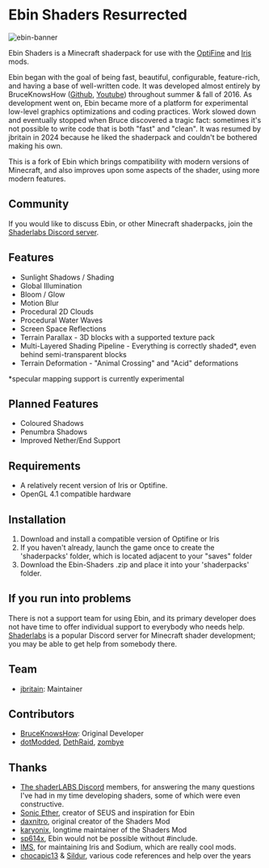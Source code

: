 # Ebin Shaders Resurrected
![ebin-banner](https://github.com/jbritain/Ebin-Shaders-Resurrected/assets/50422789/358e8e8c-f5fe-45f8-8660-c3dfeadb2081)

Ebin Shaders is a Minecraft shaderpack for use with the [OptiFine](https://optifine.net/home) and [Iris](https://irisshaders.dev/) mods.

Ebin began with the goal of being fast, beautiful, configurable, feature-rich, and having a base of well-written code. It was developed almost entirely by BruceKnowsHow ([Github](https://github.com/BruceKnowsHow), [Youtube](https://www.youtube.com/user/MiningGodBruce)) throughout summer & fall of 2016. As development went on, Ebin became more of a platform for experimental low-level graphics optimizations and coding practices. Work slowed down and eventually stopped when Bruce discovered a tragic fact: sometimes it's not possible to write code that is both "fast" and "clean". It was resumed by jbritain in 2024 because he liked the shaderpack and couldn't be bothered making his own.

This is a fork of Ebin which brings compatibility with modern versions of Minecraft, and also improves upon some aspects of the shader, using more modern features.

## Community
If you would like to discuss Ebin, or other Minecraft shaderpacks, join the [Shaderlabs Discord server](https://discord.gg/SMgEpZe).

## Features
- Sunlight Shadows / Shading
- Global Illumination
- Bloom / Glow
- Motion Blur
- Procedural 2D Clouds
- Procedural Water Waves
- Screen Space Reflections
- Terrain Parallax - 3D blocks with a supported texture pack
- Multi-Layered Shading Pipeline - Everything is correctly shaded*, even behind semi-transparent blocks
- Terrain Deformation - "Animal Crossing" and "Acid" deformations

*specular mapping support is currently experimental

## Planned Features
- Coloured Shadows
- Penumbra Shadows
- Improved Nether/End Support

## Requirements
- A relatively recent version of Iris or Optifine.
- OpenGL 4.1 compatible hardware

## Installation

1. Download and install a compatible version of Optifine or Iris
2. If you haven't already, launch the game once to create the 'shaderpacks' folder, which is located adjacent to your "saves" folder
3. Download the Ebin-Shaders .zip and place it into your 'shaderpacks' folder.

## If you run into problems
There is not a support team for using Ebin, and its primary developer does not have time to offer individual support to everybody who needs help. [Shaderlabs](https://discord.gg/RpzWN9S) is a popular Discord server for Minecraft shader development; you may be able to get help from somebody there.

## Team
- [jbritain](https://github.com/jbritain): Maintainer

## Contributors
- [BruceKnowsHow](https://github.com/BruceKnowsHow): Original Developer
- [dotModded](https://github.com/dotModded), [DethRaid](https://github.com/DethRaid), [zombye](https://github.com/zombye)


## Thanks
- [The shaderLABS Discord](https://discord.gg/RpzWN9S) members, for answering the many questions I've had in my time developing shaders, some of which were even constructive.
- [Sonic Ether](https://www.facebook.com/SonicEther/), creator of SEUS and inspiration for Ebin
- [daxnitro](http://www.minecraftforum.net/forums/mapping-and-modding/minecraft-mods/1272365), original creator of the Shaders Mod
- [karyonix](http://www.minecraftforum.net/forums/mapping-and-modding/minecraft-mods/1286604), longtime maintainer of the Shaders Mod
- [sp614x](https://twitter.com/sp614x), Ebin would not be possible without #include.
- [IMS](https://github.com/IMS212), for maintaining Iris and Sodium, which are really cool mods.
- [chocapic13](http://www.minecraftforum.net/forums/mapping-and-modding/minecraft-mods/1293898) & [Sildur](http://www.minecraftforum.net/forums/mapping-and-modding/minecraft-mods/1291396), various code references and help over the years
